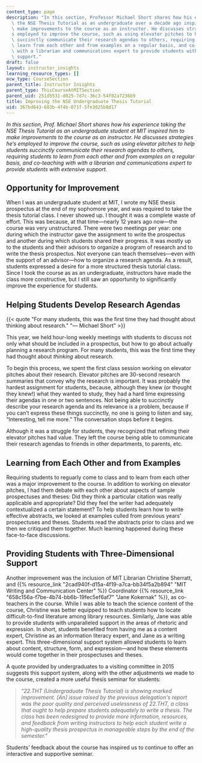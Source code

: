 ```yaml
---
content_type: page
description: "In this section, Professor Michael Short shares how his experience taking\
  \ the NSE Thesis Tutorial as an undergraduate over a decade ago inspired him to\
  \ make improvements to the course as an instructor. He discusses strategies he\u2019\
  s employed to improve the course, such as using elevator pitches to help students\
  \ succinctly communicate their research agendas to others, requiring students to\
  \ learn from each other and from examples on a regular basis, and co-teaching with\
  \ with a librarian and communications expert to provide students with multi-dimensional\
  \ support."
draft: false
layout: instructor_insights
learning_resource_types: []
ocw_type: CourseSection
parent_title: Instructor Insights
parent_type: ThisCourseAtMITSection
parent_uid: 251d5531-d025-7d7c-36c3-54f02a7236b9
title: Improving the NSE Undergraduate Thesis Tutorial
uid: 367bd643-683b-4f4b-071f-5fe3025b8d17
---
```

*In this section, Prof. Michael Short shares how his experience taking the NSE Thesis Tutorial as an undergraduate student at MIT inspired him to make improvements to the course as an instructor. He discusses strategies he’s employed to improve the course, such as using elevator pitches to help students succinctly communicate their research agendas to others, requiring students to learn from each other and from examples on a regular basis, and co-teaching with with a librarian and communications expert to provide students with extensive support.*

## Opportunity for Improvement

When I was an undergraduate student at MIT, I wrote my NSE thesis prospectus at the end of my sophomore year, and was required to take the thesis tutorial class. I never showed up. I thought it was a complete waste of effort. This was because, at that time—nearly 12 years ago now—the course was very unstructured. There were two meetings per year: one during which the instructor gave the assignment to write the prospectus and another during which students shared their progress. It was mostly up to the students and their advisors to organize a program of research and to write the thesis prospectus. Not everyone can teach themselves—even with the support of an advisor—how to organize a research agenda. As a result, students expressed a desire for a more structured thesis tutorial class. Since I took the course as as an undergraduate, instructors have made the class more constructive, but I still saw an opportunity to significantly improve the experience for students.

## Helping Students Develop Research Agendas

{{< quote "For many students, this was the first time they had thought about thinking about research." "— Michael Short" >}}

This year, we held hour-long weekly meetings with students to discuss not only what should be included in a prospectus, but how to go about actually planning a research program. For many students, this was the first time they had thought about *thinking* about research.

To begin this process, we spent the first class session working on elevator pitches about their research. Elevator pitches are 30-second research summaries that convey why the research is important. It was probably the hardest assignment for students, because, although they knew (or thought they knew!) what they wanted to study, they had a hard time expressing their agendas in one or two sentences. Not being able to succinctly describe your research agenda and its relevance is a problem, because if you can’t express these things succinctly, no one is going to listen and say, “Interesting, tell me more.” The conversation stops before it begins.

Although it was a struggle for students, they recognized that refining their elevator pitches had value. They left the course being able to communicate their research agendas to friends in other departments, to parents, etc.

## Learning from Each Other and from Examples

Requiring students to reguarly come to class and to learn from each other was a major improvement to the course. In addition to working on elevator pitches, I had them debate with each other about aspects of sample prospectuses and theses: Did they think a particular citation was really applicable and appropriate? Did they feel the writer had adequately contextualized a certain statement? To help students learn how to write effective abstracts, we looked at examples culled from previous years’ prospectuses and theses. Students read the abstracts prior to class and we then we critiqued them together. Much learning happened during these face-to-face discussions.

## Providing Students with Three-Dimensional Support

Another improvement was the inclusion of MIT Librarian Christine Sherratt, and {{% resource_link "2cad940f-d15a-4f19-a7ca-bb34f5a2b894" "MIT Writing and Communication Center" %}} Coordinator {{% resource_link "658c156a-f7be-4b74-bb6b-19fec5ef6af7" "Jane Kokernak" %}}, as co-teachers in the course. While I was able to teach the science content of the course, Christine was better equipped to teach students how to locate difficult-to-find literature among library resources. Similarly, Jane was able to provide students with unparalleled support in the areas of rhetoric and expression. In short, students benefited from having me as a content expert, Christine as an information literacy expert, and Jane as a writing expert. This three-dimensional support system allowed students to learn about content, structure, form, and expression—and how these elements would come together in their prospectuses and theses.

A quote provided by undergraduates to a visiting committee in 2015 suggests this support system, along with the other adjustments we made to the course, created a more useful thesis seminar for students:

> *"22.THT (Undergraduate Thesis Tutorial) is showing marked improvement. \[An\] issue raised by the previous delegation's report was the poor quality and perceived uselessness of 22.THT, a class that ought to help prepare students adequately to write a thesis. The class has been redesigned to provide more information, resources, and feedback from writing instructors to help each student write a high-quality thesis prospectus in manageable steps by the end of the semester."*

Students’ feedback about the course has inspired us to continue to offer an interactive and supportive seminar.